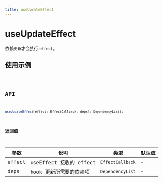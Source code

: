 ```yaml
---
title: useUpdateEffect
---
```


# useUpdateEffect

依赖`更新`才会执行 `effect`。

## 使用示例

<code src="../../src/hooks/useUpdateEffect/demo/base" />

## API

```ts
useUpdateEffect(effect: EffectCallback, deps?: DependencyList);
```

### 返回值

| 参数   | 说明                    | 类型             | 默认值 |
| ------ | ----------------------- | ---------------- | ------ |
| effect | useEffect 接收的 effect | `EffectCallback` | -      |
| deps   | hook 更新所需要的依赖项 | `DependencyList` | -      |
